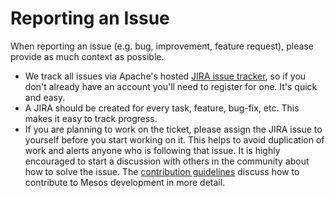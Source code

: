
# Reporting an Issue

When reporting an issue (e.g. bug, improvement, feature request), please provide as much context as possible.

* We track all issues via Apache's hosted [JIRA issue tracker](https://issues.apache.org/jira/browse/MESOS), so if you don't already have an account you'll need to register for one. It's quick and easy.
* A JIRA should be created for every task, feature, bug-fix, etc. This makes it easy to track progress.
* If you are planning to work on the ticket, please assign the JIRA issue to yourself before you start working on it. This helps to avoid duplication of work and alerts anyone who is following that issue. It is highly encouraged to start a discussion with others in the community about how to solve the issue. The [contribution guidelines](submitting-a-patch.html) discuss how to contribute to Mesos development in more detail.
